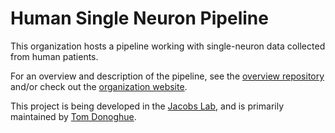 # Human Single Neuron Pipeline

This organization hosts a pipeline working with single-neuron data collected from human patients.

For an overview and description of the pipeline, see the 
[overview repository](https://github.com/HSUPipeline/Overview)
and/or check out the
[organization website](https://HSUPipeline.github.io).

This project is being developed in the 
[Jacobs Lab](https://jacobslab.bme.columbia.edu/),
and is primarily maintained by 
[Tom Donoghue](https://github.com/TomDonoghue/).
